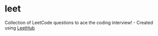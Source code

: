 # leet
Collection of LeetCode questions to ace the coding interview! - Created using [LeetHub](https://github.com/QasimWani/LeetHub)
